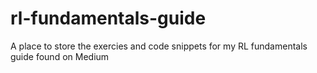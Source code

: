 # rl-fundamentals-guide
A place to store the exercies and code snippets for my RL fundamentals guide found on Medium
